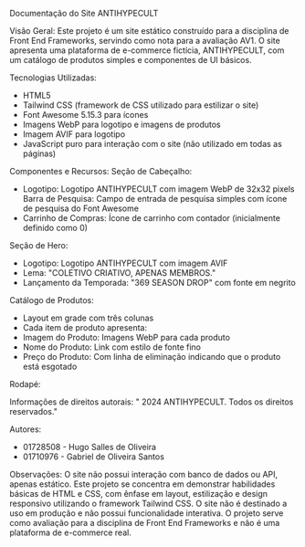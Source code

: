 Documentação do Site ANTIHYPECULT


Visão Geral:
Este projeto é um site estático construído para a disciplina de Front End Frameworks, servindo como nota para a avaliação AV1. O site apresenta uma plataforma de e-commerce fictícia, ANTIHYPECULT, com um catálogo de produtos simples e componentes de UI básicos.

Tecnologias Utilizadas:

- HTML5
- Tailwind CSS (framework de CSS utilizado para estilizar o site)
- Font Awesome 5.15.3 para ícones
- Imagens WebP para logotipo e imagens de produtos
- Imagem AVIF para logotipo
- JavaScript puro para interação com o site (não utilizado em todas as páginas)

Componentes e Recursos:
Seção de Cabeçalho:

- Logotipo: Logotipo ANTIHYPECULT com imagem WebP de 32x32 pixels
Barra de Pesquisa: Campo de entrada de pesquisa simples com ícone de pesquisa do Font Awesome
- Carrinho de Compras: Ícone de carrinho com contador (inicialmente definido como 0)


Seção de Hero:

- Logotipo: Logotipo ANTIHYPECULT com imagem AVIF
- Lema: "COLETIVO CRIATIVO, APENAS MEMBROS."
- Lançamento da Temporada: "369 SEASON DROP" com fonte em negrito


Catálogo de Produtos:

- Layout em grade com três colunas
- Cada item de produto apresenta:
- Imagem do Produto: Imagens WebP para cada produto
- Nome do Produto: Link com estilo de fonte fino
- Preço do Produto: Com linha de eliminação indicando que o produto está esgotado


Rodapé:
  
Informações de direitos autorais: " 2024 ANTIHYPECULT. Todos os direitos reservados."

Autores:
- 01728508 - Hugo Salles de Oliveira
- 01710976 - Gabriel de Oliveira Santos


Observações:
O site não possui interação com banco de dados ou API, apenas estático.
Este projeto se concentra em demonstrar habilidades básicas de HTML e CSS, com ênfase em layout, estilização e design responsivo utilizando o framework Tailwind CSS.
O site não é destinado a uso em produção e não possui funcionalidade interativa.
O projeto serve como avaliação  para a disciplina de Front End Frameworks e não é uma plataforma de e-commerce real.
